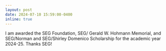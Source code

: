 ```yaml
---
layout: post
date: 2024-07-10 15:59:00-0400
inline: true
---
```


I am awarded the SEG Foundation, SEG/ Gerald W. Hohmann Memorial, and SEG/Norman and SEG/Shirley Domenico Scholarship for the academic year 2024-25. Thanks SEG!
